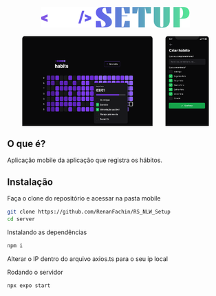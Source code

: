 <div align="center" >
  <img alt="Logo NLW#SETUP" title="Ignite" src="../.github/LogoNLWSetup.svg">
</div>
<br>

<div style="display: flex; justify-content:center; gap: 30px">
  <img alt="Player de música" src="../.github/Home.png" width="60%">
    <img alt="Card de produto" src="../.github/New habit.png" width="20%">
</div>

## O que é?
Aplicação mobile da aplicação que registra os hábitos.



## Instalação
Faça o clone do repositório e acessar na pasta mobile

```bash
git clone https://github.com/RenanFachin/RS_NLW_Setup
cd server
```

Instalando as dependências
```bash
npm i
```

Alterar o IP dentro do arquivo axios.ts para o seu ip local

Rodando o servidor
```bash
npx expo start
```